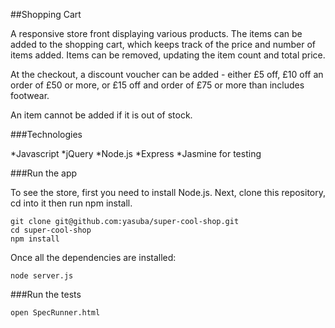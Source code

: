 ##Shopping Cart

A responsive store front displaying various products. The items can be added to the shopping cart, which keeps track of the price and number of items added. Items can be removed, updating the item count and total price.

At the checkout, a discount voucher can be added - either £5 off, £10 off an order of £50 or more, or £15 off and order of £75 or more than includes footwear.

An item cannot be added if it is out of stock.

###Technologies

*Javascript
*jQuery
*Node.js
*Express
*Jasmine for testing

###Run the app

To see the store, first you need to install Node.js. Next, clone this repository, cd into it then run npm install.

    git clone git@github.com:yasuba/super-cool-shop.git
    cd super-cool-shop
    npm install

Once all the dependencies are installed:

    node server.js

###Run the tests

    open SpecRunner.html